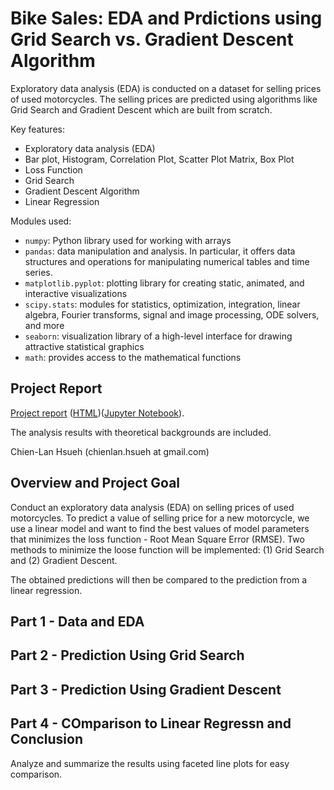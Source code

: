 # Bike Sales: EDA and Prdictions using Grid Search vs. Gradient Descent Algorithm

Exploratory data analysis (EDA) is conducted on a dataset for selling prices of used motorcycles. The selling prices are predicted using algorithms like Grid Search and Gradient Descent which are built from scratch.

Key features:

- Exploratory data analysis (EDA)
- Bar plot, Histogram, Correlation Plot, Scatter Plot Matrix, Box Plot
- Loss Function
- Grid Search
- Gradient Descent Algorithm
- Linear Regression

Modules used:

- `numpy`: Python library used for working with arrays
- `pandas`: data manipulation and analysis. In particular, it offers data structures and operations for manipulating numerical tables and time series.
- `matplotlib.pyplot`: plotting library for creating static, animated, and interactive visualizations
- `scipy.stats`: modules for statistics, optimization, integration, linear algebra, Fourier transforms, signal and image processing, ODE solvers, and more
- `seaborn`: visualization library of a high-level interface for drawing attractive statistical graphics
- `math`: provides access to the mathematical functions

## Project Report

[Project report](https://htmlpreview.github.io/?https://raw.githubusercontent.com/chsueh2/Grid_Search_GD/main/BikeSales_EDA_GridSearch_GD.html) ([HTML](./BikeSales_EDA_GridSearch_GD.html))([Jupyter Notebook](./BikeSales_EDA_GridSearch_GD.ipynb)).

The analysis results with theoretical backgrounds are included.

Chien-Lan Hsueh (chienlan.hsueh at gmail.com)

## Overview and Project Goal

Conduct an exploratory data analysis (EDA) on selling prices of used motorcycles. To predict a value of selling price for a new motorcycle, we use a linear model and want to find the best values of model parameters that minimizes the loss function - Root Mean Square Error (RMSE). Two methods to minimize the loose function will be implemented: (1) Grid Search and (2) Gradient Descent.

The obtained predictions will then be compared to the prediction from a linear regression.

## Part 1 - Data and EDA

## Part 2 - Prediction Using Grid Search

## Part 3 - Prediction Using Gradient Descent

## Part 4 - COmparison to Linear Regressn and Conclusion

Analyze and summarize the results using faceted line plots for easy comparison.
